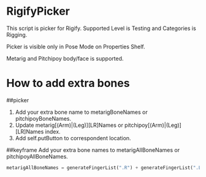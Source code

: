 # RigifyPicker

This script is picker for Rigify. Supported Level is Testing and Categories is Rigging.

Picker is visible only in Pose Mode on Properties Shelf.

Metarig and Pitchipoy body/face is supported.

# How to add extra bones
##picker

1. Add your extra bone name to metarigBoneNames or pitchipoyBoneNames.
2. Update metarig[(Arm)|(Leg)][LR]Names or pitchipoy[(Arm)|(Leg)][LR]Names index.
3. Add self.putButton to correspondent location.

##keyframe
Add your extra bone names to metarigAllBoneNames or pitchipoyAllBoneNames.

```python:rigify-picker.py
metarigAllBoneNames = generateFingerList(".R") + generateFingerList(".L") + metarigBoneNames + ["my_bone1", "my_bone2"]
```
